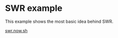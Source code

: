 # SWR example

This example shows the most basic idea behind SWR.

[swr.now.sh](https://swr.now.sh)
